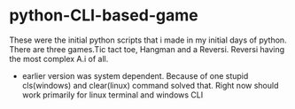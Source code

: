# python-CLI-based-game
These were the initial python scripts that i made in my initial days of python. There are three games.Tic tact toe, Hangman and a Reversi. Reversi having the most complex A.i of all.

* earlier version was system dependent. Because of one stupid cls(windows) and clear(linux) command
  solved that. Right now should work primarily for linux terminal and windows CLI
